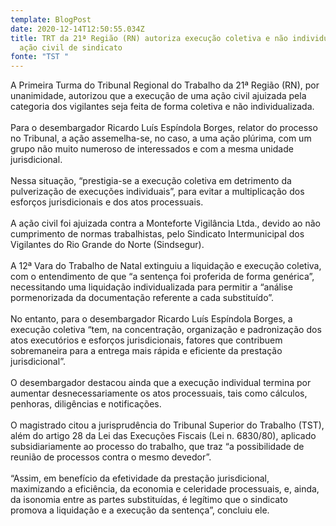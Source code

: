 ```yaml
---
template: BlogPost
date: 2020-12-14T12:50:55.034Z
title: TRT da 21ª Região (RN) autoriza execução coletiva e não individual em
  ação civil de sindicato
fonte: "TST "
---
```

A Primeira Turma do Tribunal Regional do Trabalho da 21ª Região (RN), por unanimidade, autorizou que a execução de uma ação civil ajuizada pela categoria dos vigilantes seja feita de forma coletiva e não individualizada.\
\
Para o desembargador Ricardo Luís Espíndola Borges, relator do processo no Tribunal, a ação assemelha-se, no caso, a uma ação plúrima, com um grupo não muito numeroso de interessados e com a mesma unidade jurisdicional.\
\
Nessa situação, “prestigia-se a execução coletiva em detrimento da pulverização de execuções individuais”, para evitar a multiplicação dos esforços jurisdicionais e dos atos processuais.\
\
A ação civil foi ajuizada contra a Monteforte Vigilância Ltda., devido ao não cumprimento de normas trabalhistas, pelo Sindicato Intermunicipal dos Vigilantes do Rio Grande do Norte (Sindsegur).\
\
A 12ª Vara do Trabalho de Natal extinguiu a liquidação e execução coletiva, com o entendimento de que “a sentença foi proferida de forma genérica”, necessitando uma liquidação individualizada para permitir a “análise pormenorizada da documentação referente a cada substituído”.\
\
No entanto, para o desembargador Ricardo Luís Espíndola Borges, a execução coletiva “tem, na concentração, organização e padronização dos atos executórios e esforços jurisdicionais, fatores que contribuem sobremaneira para a entrega mais rápida e eficiente da prestação jurisdicional”.\
\
O desembargador destacou ainda que a execução individual termina por aumentar desnecessariamente os atos processuais, tais como cálculos, penhoras, diligências e notificações.\
\
O magistrado citou a jurisprudência do Tribunal Superior do Trabalho (TST), além do artigo 28 da Lei das Execuções Fiscais (Lei n. 6830/80), aplicado subsidiariamente ao processo do trabalho, que traz “a possibilidade de reunião de processos contra o mesmo devedor”.\
\
“Assim, em benefício da efetividade da prestação jurisdicional, maximizando a eficiência, da economia e celeridade processuais, e, ainda, da isonomia entre as partes substituídas, é legítimo que o sindicato promova a liquidação e a execução da sentença”, concluiu ele.